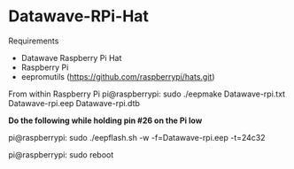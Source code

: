 # Datawave-RPi-Hat

Requirements
- Datawave Raspberry Pi Hat
- Raspberry Pi
- eepromutils (https://github.com/raspberrypi/hats.git)

From within Raspberry Pi
pi@raspberrypi: sudo ./eepmake Datawave-rpi.txt Datawave-rpi.eep Datawave-rpi.dtb

**Do the following while holding pin #26 on the Pi low**

pi@raspberrypi: sudo ./eepflash.sh -w -f=Datawave-rpi.eep -t=24c32

pi@raspberrypi: sudo reboot
